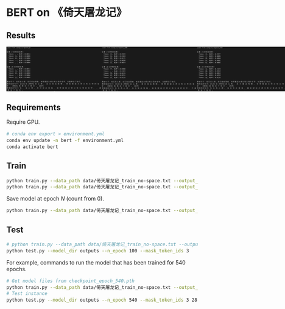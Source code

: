 # BERT on 《倚天屠龙记》

## Results
<div style="display:flex; justify-content:space-between;">
  <img src="Results/result_at_epoch_0.png" alt="Image 1" style="width:250px;">
  <img src="Results/result_at_epoch_100.png" alt="Image 2" style="width:250px;">
  <img src="Results/result_at_epoch_540.png" alt="Image 3" style="width:250px;">
</div>

## Requirements
Require GPU.
```bash
# conda env export > environment.yml
conda env update -n bert -f environment.yml
conda activate bert
```

## Train
```bash
python train.py --data_path data/倚天屠龙记_train_no-space.txt --output_dir outputs --batch_size 32
python train.py --data_path data/倚天屠龙记_train_no-space.txt --output_dir outputs --batch_size 32 --epochs 1000 --resume_from_epoch 9 --save_interval 10
```
Save model at epoch $N$ (count from 0).
```bash
python train.py --data_path data/倚天屠龙记_train_no-space.txt --output_dir outputs --epochs N+1 --resume_from_epoch N
```

## Test
```bash
# python train.py --data_path data/倚天屠龙记_train_no-space.txt --output_dir outputs --epochs 101 --resume_from_epoch 100
python test.py --model_dir outputs --n_epoch 100 --mask_token_ids 3
```

For example, commands to run the model that has been trained for 540 epochs.
```bash
# Get model files from checkpoint_epoch_540.pth
python train.py --data_path data/倚天屠龙记_train_no-space.txt --output_dir outputs --epochs 541 --resume_from_epoch 540
# Test instance
python test.py --model_dir outputs --n_epoch 540 --mask_token_ids 3 28
```